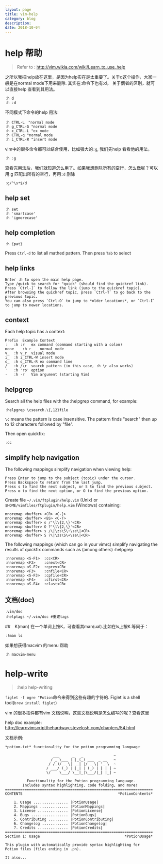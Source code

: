 ```yaml
---
layout: page
title: vim-help
category: blog
description: 
date: 2018-10-04
---
```

# help 帮助
> Refer to : http://vim.wikia.com/wiki/Learn_to_use_help

之所以我把help放在这里，是因为help实在是太重要了。关于d这个操作，大家一般是在normal mode下用来删除. 其实在:命令下也有:d。
关于俩者的区别，就可以直接help 查看到其用法。

	:h d
	:h :d

不同模式下命令的help 用法:

	:h CTRL-L　"normal mode
	:h g_CTRL-G "normal mode
	:h c_CTRL-L "ex mode
	:h CTRL-q "normal mode
	:h i_CTRL-R "insert mode

vim中的很多命令都可以结合使用，比如强大的`:g`, 我们先help 看看他的用法。

	:h :g

查看完用法后，我们就知道怎么用了。如果我想删除所有的空行，怎么做呢？可以用:g 匹配出所有的空行，再用`:d` 删除

	:g/^\s*$/d

## help set

    :h set
    :h 'smartcase'
    :h 'ignorecase'

## help completion

	:h {pat}

Press `Ctrl-d` to list all mathed pattern. Then press `Tab` to select

## help links

	Enter :h to open the main help page.
	Type /quick to search for "quick" (should find the quickref link).
	Press `Ctrl-]` to follow the link (jump to the quickref topic).
	After browsing the quickref topic, press `Ctrl-T` to go back to the previous topic.
	You can also press `Ctrl-O` to jump to *older locations*, or `Ctrl-I` to jump to newer locations.

## context
Each help topic has a context:

	Prefix	Example	Context
	:	:h :r	ex command (command starting with a colon)
	none	:h r	normal mode
	v_	:h v_r	visual mode
	i_	:h i_CTRL-W	insert mode
	c_	:h c_CTRL-R	ex command line
	/	:h /\r	search pattern (in this case, :h \r also works)
	'	:h 'ro'	option
	-	:h -r	Vim argument (starting Vim)

## helpgrep
Search all the help files with the :helpgrep command, for example:

	:helpgrep \csearch.\{,12}file

`\c` means the pattern is case insensitive.
The pattern finds "search" then up to 12 characters followed by "file".

Then open quickfix:

	:cc

## simplify help navigation
The following mappings simplify navigation when viewing help:

	Press Enter to jump to the subject (topic) under the cursor.
	Press Backspace to return from the last jump.
	Press s to find the next subject, or S to find the previous subject.
	Press o to find the next option, or O to find the previous option.

Create file `~/.vim/ftplugin/help.vim` (Unix) or `$HOME/vimfiles/ftplugin/help.vim` (Windows) containing:

	nnoremap <buffer> <CR> <C-]>
	nnoremap <buffer> <BS> <C-T>
	nnoremap <buffer> o /'\l\{2,\}'<CR>
	nnoremap <buffer> O ?'\l\{2,\}'<CR>
	nnoremap <buffer> s /\|\zs\S\+\ze\|<CR>
	nnoremap <buffer> S ?\|\zs\S\+\ze\|<CR>

The following mappings (which can go in your vimrc) simplify navigating the results of quickfix commands such as (among others) :helpgrep

	:nnoremap <S-F1>  :cc<CR>
	:nnoremap <F2>    :cnext<CR>
	:nnoremap <S-F2>  :cprev<CR>
	:nnoremap <F3>    :cnfile<CR>
	:nnoremap <S-F3>  :cpfile<CR>
	:nnoremap <F4>    :cfirst<CR>
	:nnoremap <S-F4>  :clast<CR>

## 文档(doc)

	.vim/doc
	:helptags ~/.vim/doc #重建tags

##　K(man)
在一个单词上按K，可查看其man(ual).比如在ls上按K.等同于：

	:!man ls

如果想获得macvim 的menu 帮助

	:h macvim-menu

# help-write
> :help help-writing

`figlet -f ogre "Potion`命令来得到这些有趣的字符的. Figlet is a shell tool(`brew install figlet`)

vim 的很多插件都有vim 文档说明，这些文档说明是怎么编写的呢？查看这里

help doc example: http://learnvimscriptthehardway.stevelosh.com/chapters/54.html

文档示例:

	*potion.txt* functionality for the potion programming language

						  ___      _   _              ~
						 / _ \___ | |_(_) ___  _ __   ~
						/ /_)/ _ \| __| |/ _ \| '_ \  ~
					   / ___/ (_) | |_| | (_) | | | | ~
					   \/    \___/ \__|_|\___/|_| |_| ~

			  Functionality for the Potion programming language.
			Includes syntax highlighting, code folding, and more!
	====================================================================
	CONTENTS                                            *PotionContents*

		1. Usage ................ |PotionUsage|
		2. Mappings ............. |PotionMappings|
		3. License .............. |PotionLicense|
		4. Bugs ................. |PotionBugs|
		5. Contributing ......... |PotionContributing|
		6. Changelog ............ |PotionChangelog|
		7. Credits .............. |PotionCredits|
	====================================================================
	Section 1: Usage                                       *PotionUsage*

	This plugin with automatically provide syntax highlighting for
	Potion files (files ending in .pn).

	It also...